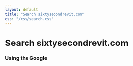 ```yaml
---
layout: default
title: "Search sixtysecondrevit.com"
css: "/css/search.css"
---
```


# Search sixtysecondrevit.com

### Using the Google

<div id="google-custom-search">
<script>
(function() {
  var cx = '011407015790648388242:wsu_nw6rzh8';
  var gcse = document.createElement('script');
  gcse.type = 'text/javascript';
  gcse.async = true;
  gcse.src = 'https://cse.google.com/cse.js?cx=' + cx;
  var s = document.getElementsByTagName('script')[0];
  s.parentNode.insertBefore(gcse, s);
})();
</script>
<gcse:searchbox></gcse:searchbox>
<gcse:searchresults></gcse:searchresults>
</div>
